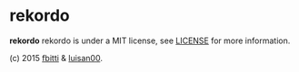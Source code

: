 # rekordo
<strong>rekordo</strong>
rekordo is under a MIT license, see <a href="https://github.com/luisan00/rekordo/blob/master/LICENSE">LICENSE</a> for more information.

(c) 2015 <a href="https://github.com/fbitti">fbitti</a> & <a href="https://github.com/luisan00">luisan00</a>.
